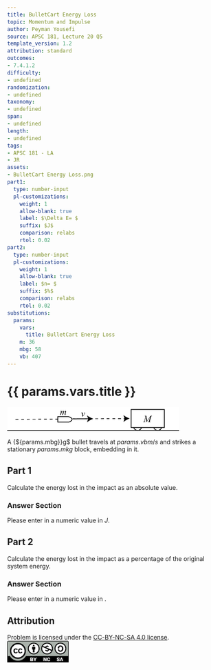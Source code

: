 ```yaml
---
title: BulletCart Energy Loss
topic: Momentum and Impulse
author: Peyman Yousefi
source: APSC 181, Lecture 20 Q5
template_version: 1.2
attribution: standard
outcomes:
- 7.4.1.2
difficulty:
- undefined
randomization:
- undefined
taxonomy:
- undefined
span:
- undefined
length:
- undefined
tags:
- APSC 181 - LA
- JR
assets:
- BulletCart Energy Loss.png
part1:
  type: number-input
  pl-customizations:
    weight: 1
    allow-blank: true
    label: $\Delta E= $
    suffix: $J$
    comparison: relabs
    rtol: 0.02
part2:
  type: number-input
  pl-customizations:
    weight: 1
    allow-blank: true
    label: $n= $
    suffix: $%$
    comparison: relabs
    rtol: 0.02
substitutions:
  params:
    vars:
      title: BulletCart Energy Loss
    m: 36
    mbg: 58
    vb: 407
---
```

# {{ params.vars.title }}
<img src="BulletCart Energy Loss.png" width=400>

A {${params.mbg}}g$ bullet travels at ${{params.vb}} m/s$ and strikes a stationary ${{params.m}}kg$ block, embedding in it.

## Part 1

Calculate the energy lost in the impact as an absolute value.

### Answer Section

Please enter in a numeric value in $J$.

## Part 2

Calculate the energy lost in the impact as a percentage of the original system energy.

### Answer Section

Please enter in a numeric value in $%$.

## Attribution

Problem is licensed under the [CC-BY-NC-SA 4.0 license](https://creativecommons.org/licenses/by-nc-sa/4.0/).<br> ![The Creative Commons 4.0 license requiring attribution-BY, non-commercial-NC, and share-alike-SA license.](https://raw.githubusercontent.com/firasm/bits/master/by-nc-sa.png)